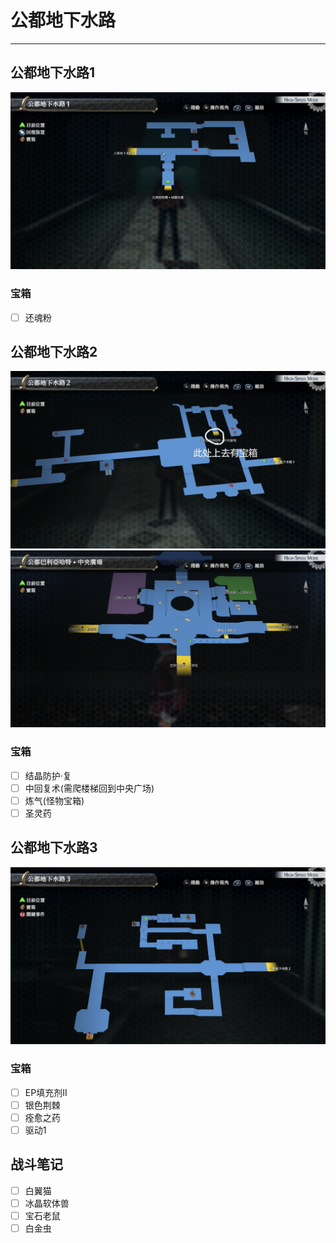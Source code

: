 # 公都地下水路

---

## 公都地下水路1

![公都地下水路1](../images/map_公都地下水路1.jpg)

### 宝箱

- [ ] 还魂粉

## 公都地下水路2

![公都地下水路2](../images/map_公都地下水路2.jpg)
![公都地下水路2_1](../images/map_公都地下水路2_1.jpg)

### 宝箱

- [ ]  结晶防护·复
- [ ]  中回复术(需爬楼梯回到中央广场)
- [ ]  炼气(怪物宝箱)
- [ ]  圣灵药

## 公都地下水路3

![公都地下水路3](../images/map_公都地下水路3.jpg)

### 宝箱

- [ ]  EP填充剂II
- [ ]  银色荆棘
- [ ]  痊愈之药
- [ ]  驱动1

## 战斗笔记

- [ ]  白翼猫
- [ ]  冰晶软体兽
- [ ]  宝石老鼠
- [ ]  白金虫
